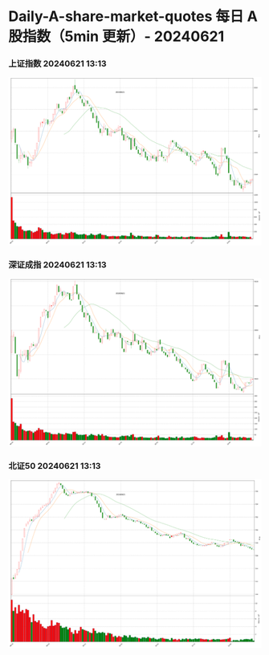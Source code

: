 
# Daily-A-share-market-quotes 每日 A 股指数（5min 更新）- 20240621

### 上证指数 20240621 13:13
![](./fig/2024/6/20240621-sh000001.png)

### 深证成指 20240621 13:13
![](./fig/2024/6/20240621-sz399001.png)

### 北证50 20240621 13:13
![](./fig/2024/6/20240621-bj899050.png)
